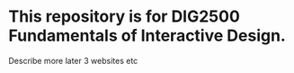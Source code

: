 # This repository is for DIG2500 Fundamentals of Interactive Design.
Describe more later
3 websites
etc
